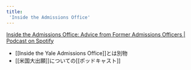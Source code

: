 ```yaml
---
title:
 'Inside the Admissions Office'
---
```


[Inside the Admissions Office: Advice from Former Admissions Officers | Podcast on Spotify](https://open.spotify.com/show/6ByFjQxHiT6VUAjdDVKr6i?si=kR4RTiwqRMSQ0z48NlBZdQ&dl_branch=1)
- [[Inside the Yale Admissions Office]]とは別物
- [[米国大出願]]についての[[ポッドキャスト]]
